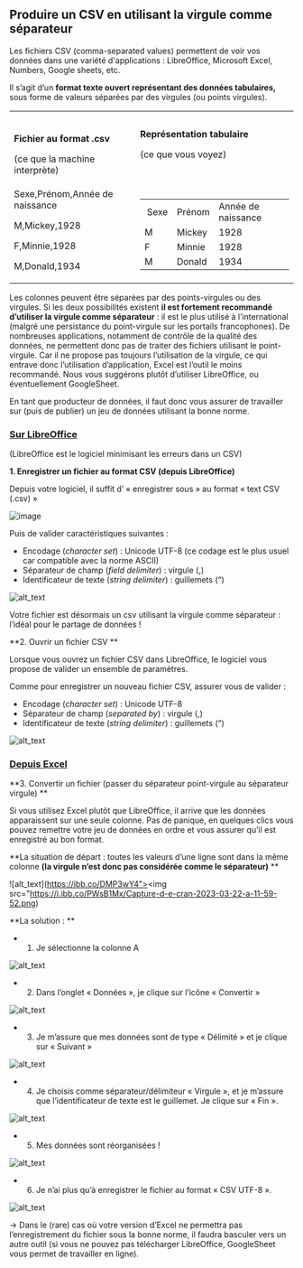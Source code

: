 ## **Produire un CSV en utilisant la virgule comme séparateur**

Les fichiers CSV (comma-separated values) permettent de voir vos données dans une variété d'applications : LibreOffice, Microsoft Excel, Numbers, Google sheets, etc.

Il s’agit d’un **format texte ouvert représentant des données tabulaires,** sous forme de valeurs séparées par des virgules (ou points virgules). 

<table>
  <tr>
   <td> 
<p>
<strong>Fichier au format .csv </strong>
<p>
(ce que la machine interprète) 
   </td>
   <td><strong>Représentation tabulaire </strong>
<p>
(ce que vous voyez) 
   </td>
  </tr>
  <tr>
   <td>Sexe,Prénom,Année de naissance
<p>
M,Mickey,1928
<p>
F,Minnie,1928
<p>
M,Donald,1934
   </td>
   <td>

<table>
  <tr>
   <td> Sexe
   </td>
   <td>Prénom
   </td>
   <td>Année de naissance
   </td>
  </tr>
  <tr>
   <td>M
   </td>
   <td>Mickey
   </td>
   <td>1928
   </td>
  </tr>
  <tr>
   <td>F
   </td>
   <td>Minnie
   </td>
   <td>1928
   </td>
  </tr>
  <tr>
   <td>M
   </td>
   <td>Donald
   </td>
   <td>1934
   </td>
  </tr>
</table>

   </td>
  </tr>
</table>


Les colonnes peuvent être séparées par des points-virgules ou des virgules. Si les deux possibilités existent **il est fortement recommandé d’utiliser la virgule comme séparateur** : il est le plus utilisé à l’international (malgré une persistance du point-virgule sur les portails francophones). De nombreuses applications, notamment de contrôle de la qualité des données, ne permettent donc pas de traiter des fichiers utilisant le point-virgule. Car il ne propose pas toujours l’utilisation de la virgule, ce qui entrave donc l’utilisation d’application, Excel est l’outil le moins recommandé. Nous vous suggérons plutôt d’utiliser LibreOffice, ou éventuellement GoogleSheet.

En tant que producteur de données, il faut donc vous assurer de travailler sur (puis de publier) un jeu de données utilisant la bonne norme. 

### **<span style="text-decoration:underline;">Sur LibreOffice</span>**

(LibreOffice est le logiciel minimisant les erreurs dans un CSV) 

**1. Enregistrer un fichier au format CSV  (depuis LibreOffice)**

Depuis votre logiciel, il suffit d’ « enregistrer sous » au format « text CSV (.csv) » 

![image](https://i.ibb.co/JdrjgkR/Capture-d-e-cran-2023-03-22-a-11-51-00.png)


Puis de valider caractéristiques suivantes : 

* Encodage (_character set_) : Unicode UTF-8 (ce codage est le plus usuel car compatible avec la norme ASCII) 
* Séparateur de champ (_field delimiter_) : virgule (,)
* Identificateur de texte (_string delimiter_) : guillemets (“)

![alt_text](https://i.ibb.co/JdrjgkR/Capture-d-e-cran-2023-03-22-a-11-51-00.png)

Votre fichier est désormais un csv utilisant la virgule comme séparateur : l’idéal pour le partage de données ! 

**2. Ouvrir un fichier CSV **

Lorsque vous ouvrez un fichier CSV dans LibreOffice, le logiciel vous propose de valider un ensemble de paramètres. 

Comme pour enregistrer un nouveau fichier CSV, assurer vous de valider : 

* Encodage (_character set_) : Unicode UTF-8
* Séparateur de champ (_separated by_) : virgule (,)
* Identificateur de texte (_string delimiter_) : guillemets (“)

![alt_text](https://i.ibb.co/zZyGL7K/Capture-d-e-cran-2023-03-22-a-11-59-02.png)


### **<span style="text-decoration:underline;">Depuis Excel</span>**

**3. Convertir un fichier (passer du séparateur point-virgule au séparateur virgule) **

Si vous utilisez Excel plutôt que LibreOffice, il arrive que les données apparaissent sur une seule colonne. Pas de panique, en quelques clics vous pouvez remettre votre jeu de données en ordre et vous assurer qu’il est enregistré au bon format.   

**La situation de départ : toutes les valeurs d’une ligne sont dans la même colonne **(la virgule n’est donc pas considérée comme le séparateur)**     **

![alt_text](https://ibb.co/DMP3wY4"><img src="https://i.ibb.co/PWsB1Mx/Capture-d-e-cran-2023-03-22-a-11-59-52.png)

**La solution : **

* 1. Je sélectionne la colonne A 

![alt_text](https://i.ibb.co/Qn88YLB/Capture-d-e-cran-2023-03-22-a-12-00-32.png)

* 2. Dans l’onglet « Données », je clique sur l’icône « Convertir » 

![alt_text](https://i.ibb.co/6wtt8Ym/Capture-d-e-cran-2023-03-22-a-12-01-20.png)

* 3. Je m’assure que mes données sont de type « Délimité » et je clique sur « Suivant » 

![alt_text](https://i.ibb.co/gWYp37L/Capture-d-e-cran-2023-03-22-a-12-01-58.png)

* 4. Je choisis comme séparateur/délimiteur « Virgule », et je m’assure que l’identificateur de texte est le guillemet. Je clique sur « Fin ». 

![alt_text](https://i.ibb.co/B2WRn83/Capture-d-e-cran-2023-03-22-a-12-02-39.png)

* 5. Mes données sont réorganisées ! 

![alt_text](https://i.ibb.co/1nb4kB9/Capture-d-e-cran-2023-03-22-a-12-03-18.png)

* 6. Je n’ai plus qu’à enregistrer le fichier au format « CSV UTF-8 ». 

![alt_text](https://i.ibb.co/vPPjZnN/Capture-d-e-cran-2023-03-22-a-12-04-09.png)

→ Dans le (rare) cas où votre version d’Excel ne permettra pas l’enregistrement du fichier sous la bonne norme, il faudra basculer vers un autre outil (si vous ne pouvez pas télécharger LibreOffice, GoogleSheet vous permet de travailler en ligne). 
